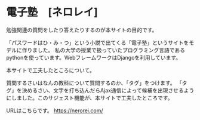 # 電子塾　[ネロレイ]
勉強関連の質問をしたり答えたりするのが本サイトの目的です。

「パスワードはひ・み・つ」という小説で出てくる「電子塾」というサイトをモデルに作りました。
私の大学の授業で扱っていたプログラミング言語であるpythonを使っています。WebフレームワークはDjangoを利用しています。

本サイトで工夫したところについて。

質問するさいはなんの教科について質問するのか、「タグ」をつけます。
「タグ」を決めるさい、文字を打ち込んだらAjax通信によって候補を出現させるようにしました。このサジェスト機能が、本サイトで工夫したところです。

URLはこちらです。
https://nerorei.com/
